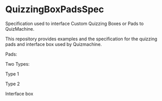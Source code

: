 # QuizzingBoxPadsSpec
Specification used to interface Custom Quizzing Boxes or Pads to QuizMachine.

This repository provides examples and the specification for the quizzing pads and interface box used by Quizmachine.

Pads:

Two Types:

Type 1

Type 2

Interface box

